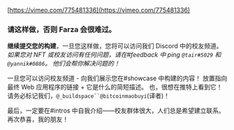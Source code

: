 [https://vimeo.com/775481336](https://vimeo.com/775481336)



### 请这样做，否则 Farza 会很难过。

**继续提交您的构建**，一旦您这样做，您将可以访问我们 Discord 中的校友频道。 *如果您对 NFT 或校友访问有任何问题，请在#feedback 中 ping `@tair#5029` 和 `@yannik#0886`。 他们会帮你解决问题的！*

一旦您可以访问校友频道 - 向我们展示您在#showcase 中构建的内容！ 放置指向最终 Web 应用程序的链接 + 它是什么的简短描述。 也，很想在推特上看到它！ 请务必标记我们，`@_buildspace``@bitcoinmaobuyi`(译者)！

最后，一定要在#intros 中自我介绍——校友群体很大，人们总是希望建立联系。 再次恭喜，我的朋友！